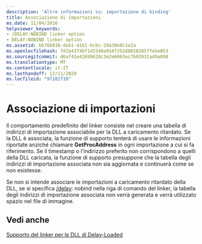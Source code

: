 ```yaml
---
description: 'Altre informazioni su: importazione di binding'
title: Associazione di importazioni
ms.date: 11/04/2016
helpviewer_keywords:
- /DELAY:NOBIND linker option
- DELAY:NOBIND linker option
ms.assetid: bb766038-deb1-41b1-bcbc-29a30e8c1e2a
ms.openlocfilehash: 7d1b4374bf1d3340a918f252d80102057febe053
ms.sourcegitcommit: d6af41e42699628c3e2e6063ec7b03931a49a098
ms.translationtype: MT
ms.contentlocale: it-IT
ms.lasthandoff: 12/11/2020
ms.locfileid: "97182710"
---
```

# <a name="binding-imports"></a>Associazione di importazioni

Il comportamento predefinito del linker consiste nel creare una tabella di indirizzi di importazione associabile per la DLL a caricamento ritardato. Se la DLL è associata, la funzione di supporto tenterà di usare le informazioni riportate anziché chiamare **GetProcAddress** in ogni importazione a cui si fa riferimento. Se il timestamp o l'indirizzo preferito non corrispondono a quelli della DLL caricata, la funzione di supporto presuppone che la tabella degli indirizzi di importazione associata non sia aggiornata e continuerà come se non esistesse.

Se non si intende associare le importazioni a caricamento ritardato della DLL, se si specifica [/delay](delay-delay-load-import-settings.md): nobind nella riga di comando del linker, la tabella degli indirizzi di importazione associata non verrà generata e verrà utilizzato spazio nel file di immagine.

## <a name="see-also"></a>Vedi anche

[Supporto del linker per le DLL di Delay-Loaded](linker-support-for-delay-loaded-dlls.md)
